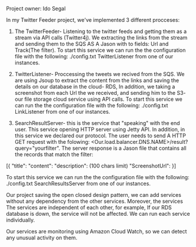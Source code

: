 Project owner: Ido Segal
			 
In my Twitter Feeder project, we've implemented 3 different procceses:

1) The TwitterFeeder- Listening to the twitter feeds and getting them as a stream via API calls (Twitter4j).
We extracting the links from the stream and sending them to the SQS AS A Jason with to fields: Url and Track(The filter).
To start this service we can run the the configuration file with the following: ./config.txt TwitterListener from one of our instances.

2) TwitterListener- Proccessing the tweets we recived from the SQS.
We are using Jsoup to extract the content from the links and saving the details on our database in the cloud- RDS, In addition, we taking a screenshot from each Url the we received,
and sending him to the S3- our file storage cloud service using API calls.
To start this service we can run the the configuration file with the following: ./config.txt LinkListener from one of our instances.

3) SearchResultServer- this is the service that "speaking" with the end user.
This service opening HTTP server using Jetty API. In addition, in this service we declared our protocol.
The user needs to send A HTTP GET request with the folowing: <Our.load.balancer.DNS.NAME>/result?query="yourfilter".
The server response is a Jason file that contains all the records that match the filter:

[{
"title":
"content":
"description": (100 chars limit)
"ScreenshotUrl": 
}]

To start this service we can run the the configuration file with the following: ./config.txt SearchResultsServer from one of our instances.


Our project saving the open closed design pattern, we can add services without any dependency from the other services.
Moreover, the services The services are independent of each other, for example, If our RDS database is down, the service will not be affected.
We can run each service individually.

Our services are monitoring using Amazon Cloud Watch, so we can detect any unusual activity on them.

